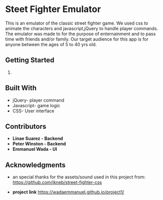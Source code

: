 # Steet Fighter Emulator

This is an emulator of the classic street fighter game. We used css to animate the characters and javascript,jQuery to handle player commands. The emulator was made to for the purpose of enternainment and to pass time with friends and/or family. Our target audience for this app is for anyone between the ages of 5 to 40 yrs old. 

## Getting Started

1) 

## Built With

* jQuery- player command
* Javascript- game logic
* CSS- User interface

## Contributors

* **Linae Suarez - Backend** 
* **Peter Winston - Backend** 
* **Emmanuel Wada - UI** 

## Acknowledgments

* an special thanks for the assets/sound used in this project from: https://github.com/jkneb/street-fighter-css

* **project link** 
https://wadaemmanuel.github.io/project1/
